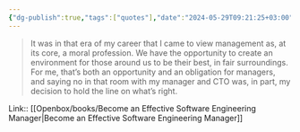```yaml
---
{"dg-publish":true,"tags":["quotes"],"date":"2024-05-29T09:21:25+03:00","title":"management at core is a moral profession","aliases":"management at core is a moral profession","dg-path":"/quotes/202405290921.md","permalink":"/quotes/202405290921/","dgPassFrontmatter":true}
---
```



> It was in that era of my career that I came to view management as, at its core, a moral profession. We have the opportunity to create an environment for those around us to be their best, in fair surroundings. For me, that’s both an opportunity and an obligation for managers, and saying no in that room with my manager and CTO was, in part, my decision to hold the line on what’s right.

Link:: [[Openbox/books/Become an Effective Software Engineering Manager|Become an Effective Software Engineering Manager]]


